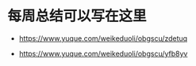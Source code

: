# 每周总结可以写在这里

+ https://www.yuque.com/weikeduoli/obgscu/zdetuq

+ https://www.yuque.com/weikeduoli/obgscu/yfb8yv